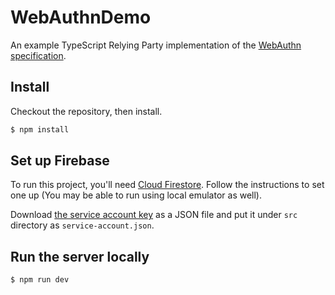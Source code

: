# WebAuthnDemo

An example TypeScript Relying Party implementation of the [WebAuthn
specification](https://w3c.github.io/webauthn/).

## Install

Checkout the repository, then install.

```sh
$ npm install
```

## Set up Firebase

To run this project, you'll need [Cloud
Firestore](https://firebase.google.com/docs/firestore). Follow the instructions
to set one up (You may be able to run using local emulator as well).

Download [the service account
key](https://console.cloud.google.com/iam-admin/serviceaccounts) as a JSON file
and put it under `src` directory as `service-account.json`.

## Run the server locally

```sh
$ npm run dev
```
